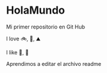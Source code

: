 # HolaMundo

Mi primer repositorio en Git Hub

I love :bike:, :book:, :mountain:

I like :pizza:, :icecream:

Aprendimos a editar el archivo readme
